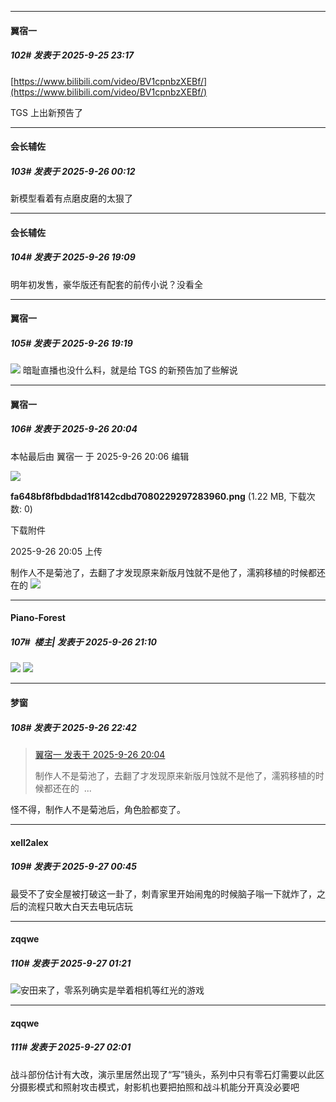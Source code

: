﻿
*****

####  翼宿一  
##### 102#       发表于 2025-9-25 23:17

[https://www.bilibili.com/video/BV1cpnbzXEBf/](https://www.bilibili.com/video/BV1cpnbzXEBf/)

TGS 上出新预告了


*****

####  会长辅佐  
##### 103#       发表于 2025-9-26 00:12

新模型看着有点磨皮磨的太狠了


*****

####  会长辅佐  
##### 104#       发表于 2025-9-26 19:09

明年初发售，豪华版还有配套的前传小说？没看全


*****

####  翼宿一  
##### 105#       发表于 2025-9-26 19:19

<img src="https://static.stage1st.com/image/smiley/face2017/193.png" referrerpolicy="no-referrer"> 暗耻直播也没什么料，就是给 TGS 的新预告加了些解说


*****

####  翼宿一  
##### 106#       发表于 2025-9-26 20:04

 本帖最后由 翼宿一 于 2025-9-26 20:06 编辑 

<img src="https://img.stage1st.com/forum/202509/26/200524lvsvzv43vxqg39mk.png" referrerpolicy="no-referrer">

<strong>fa648bf8fbdbdad1f8142cdbd7080229297283960.png</strong> (1.22 MB, 下载次数: 0)

下载附件

2025-9-26 20:05 上传

制作人不是菊池了，去翻了才发现原来新版月蚀就不是他了，濡鸦移植的时候都还在的 <img src="https://static.stage1st.com/image/smiley/face2017/001.png" referrerpolicy="no-referrer">


*****

####  Piano-Forest  
##### 107#         楼主| 发表于 2025-9-26 21:10

<img src="https://p.sda1.dev/27/fd3523c078c804c7050195e7783a6ace/006Jp6hMly1i5r1617cusj310d1e0u0x.jpg" referrerpolicy="no-referrer">
<img src="https://p.sda1.dev/27/00d7247e08dc01040c9803b3471ab25d/006Jp6hMly1i5r14zbi9ij30rs0rsgsq.jpg" referrerpolicy="no-referrer">


*****

####  梦窗  
##### 108#       发表于 2025-9-26 22:42

<blockquote><a href="httphttps://stage1st.com/2b/forum.php?mod=redirect&amp;goto=findpost&amp;pid=68493816&amp;ptid=2261857" target="_blank">翼宿一 发表于 2025-9-26 20:04</a>

制作人不是菊池了，去翻了才发现原来新版月蚀就不是他了，濡鸦移植的时候都还在的  ...</blockquote>
怪不得，制作人不是菊池后，角色脸都变了。


*****

####  xell2alex  
##### 109#       发表于 2025-9-27 00:45

最受不了安全屋被打破这一卦了，刺青家里开始闹鬼的时候脑子嗡一下就炸了，之后的流程只敢大白天去电玩店玩


*****

####  zqqwe  
##### 110#       发表于 2025-9-27 01:21

<img src="https://static.stage1st.com/image/smiley/face2017/066.png" referrerpolicy="no-referrer">安田来了，零系列确实是举着相机等红光的游戏


*****

####  zqqwe  
##### 111#       发表于 2025-9-27 02:01

战斗部份估计有大改，演示里居然出现了“写”镜头，系列中只有零石灯需要以此区分摄影模式和照射攻击模式，射影机也要把拍照和战斗机能分开真没必要吧

